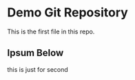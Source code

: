 # Demo Git Repository

This is the first file in this repo.

## Ipsum Below

this is just for second 